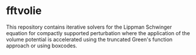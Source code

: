 # fftvolie
This repository contains iterative solvers for the Lippman Schwinger equation for compactly supported perturbation where the application of the volume potential is accelerated using the truncated Green's function approach or using boxcodes.
